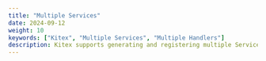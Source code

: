 ```yaml
---
title: "Multiple Services"
date: 2024-09-12
weight: 10
keywords: ["Kitex", "Multiple Services", "Multiple Handlers"]
description: Kitex supports generating and registering multiple Services on a single Server.
---
```

